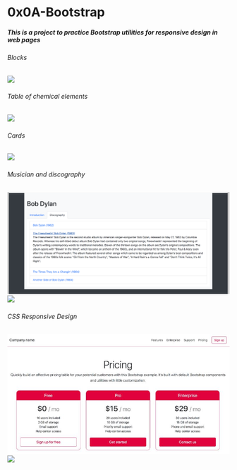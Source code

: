 # 0x0A-Bootstrap

##### This is a project to practice Bootstrap utilities for responsive design in web pages

###### Blocks
![](1-index.gif)

###### Table of chemical elements
![](2-index.gif)

###### Cards
![](3-index.gif)

###### Musician and discography
![](4-index.png)
![](4-index.gif)

###### CSS Responsive Design
![](6-index.jpg)
![](6-index.gif)
